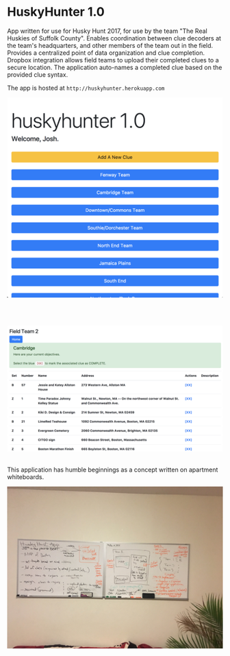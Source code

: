 # HuskyHunter 1.0

App written for use for Husky Hunt 2017, for use by the team "The Real Huskies of Suffolk County".
Enables coordination between clue decoders at the team's headquarters, and other members of the team out in the field.
Provides a centralized point of data organization and clue completion.  Dropbox integration allows field teams to upload their completed clues to a secure location.  The application auto-names a completed clue based on the provided clue syntax.
<p> The app is hosted at <code>http://huskyhunter.herokuapp.com</code> </p>

<p>
  <img src="screenshots/homepage.png" width="700"/>
</p>
<br><br>
<p>
  <img src="screenshots/fieldteam.png" width="700"/>
</p>

<br>
This application has humble beginnings as a concept written on apartment whiteboards.
<p>
  <img src="IMG_8007.jpg" width="700"/>
</p>


